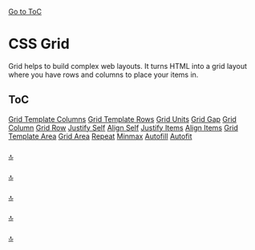 [Go to ToC](../README.md)

# CSS Grid

Grid helps to build complex web layouts. It turns HTML into a grid layout where you have rows and columns to place your items in.

## ToC
[Grid Template Columns](#grid-template-columns)
[Grid Template Rows](#grid-template-rows)
[Grid Units](#grid-units)
[Grid Gap](#grid-gap)
[Grid Column](#grid-column)
[Grid Row](#grid-column)
[Justify Self](#justify-self)
[Align Self](#align-self)
[Justify Items](#justify-items)
[Align Items](#align-items)
[Grid Template Area](#grid-template-area)
[Grid Area](#grid-area)
[Repeat](#repeat)
[Minmax](#minmax)
[Autofill](#autofill)
[Autofit](#autofit)


### 



[🔝](#toc)  
  

### 



[🔝](#toc)  
  
###


  
[🔝](#toc)  

### 
  
  
  
[🔝](#toc)  

###


  
[🔝](#toc)  

### 

